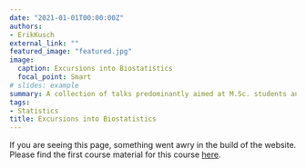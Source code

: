 ```yaml
---
date: "2021-01-01T00:00:00Z"
authors:
- ErikKusch
external_link: ""
featured_image: "featured.jpg"
image:
  caption: Excursions into Biostatistics
  focal_point: Smart
# slides: example
summary: A collection of talks predominantly aimed at M.Sc. students and related to general topics of biostatistical concern I have given throughout the years.
tags:
- Statistics
title: Excursions into Biostatistics
---
```


If you are seeing this page, something went awry in the build of the website. Please find the first course material for this course [here](/courses/excursions-into-biostatistics/1_biostatistics-wait.-what/).  
